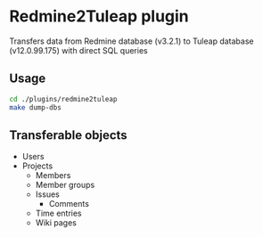 # Redmine2Tuleap plugin

Transfers data from Redmine database (v3.2.1) to Tuleap database (v12.0.99.175) with direct SQL queries

## Usage

```bash
cd ./plugins/redmine2tuleap
make dump-dbs
```

## Transferable objects

* Users
* Projects
  * Members
  * Member groups
  * Issues
    * Comments
  * Time entries
  * Wiki pages
